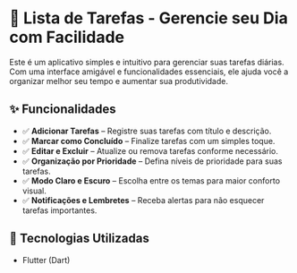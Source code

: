 # 📌 Lista de Tarefas - Gerencie seu Dia com Facilidade  

Este é um aplicativo simples e intuitivo para gerenciar suas tarefas diárias. Com uma interface amigável e funcionalidades essenciais, ele ajuda você a organizar melhor seu tempo e aumentar sua produtividade.  

## ✨ Funcionalidades  

- ✅ **Adicionar Tarefas** – Registre suas tarefas com título e descrição.  
- ✅ **Marcar como Concluído** – Finalize tarefas com um simples toque.  
- ✅ **Editar e Excluir** – Atualize ou remova tarefas conforme necessário.  
- ✅ **Organização por Prioridade** – Defina níveis de prioridade para suas tarefas.  
- ✅ **Modo Claro e Escuro** – Escolha entre os temas para maior conforto visual.  
- ✅ **Notificações e Lembretes** – Receba alertas para não esquecer tarefas importantes.  

## 🚀 Tecnologias Utilizadas  

- Flutter (Dart)  


